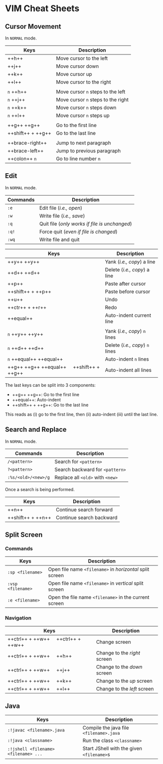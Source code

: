# VIM Cheat Sheets

## Cursor Movement

In `NORMAL` mode.

| Keys | Description |
| ---- | ----------- |
| ++h++ | Move cursor to the left |
| ++j++ | Move cursor down |
| ++k++ | Move cursor up |
| ++l++ | Move cursor to the right |
| |
| `n` ++h++ | Move cursor `n` steps to the left |
| `n` ++j++ | Move cursor `n` steps to the right |
| `n` ++k++ | Move cursor `n` steps down |
| `n` ++l++ | Move cursor `n` steps up |
| |
| ++g++ ++g++ | Go to the first line |
| ++shift++ + ++g++ | Go to the last line |
| |
| ++brace-right++ | Jump to next paragraph |
| ++brace-left++ | Jump to previous paragraph |
| ++colon++ `n` | Go to line number `n` |

## Edit

In `NORMAL` mode.

| Commands | Description |
| -------- | ----------- |
| `:e` | Edit file (_i.e., open_) |
| `:w` | Write file (_i.e., save_) |
| `:q` | Quit file (_only works if file is unchanged_) |
| `:q!` | Force quit (_even if file is changed_) |
| `:wq` | Write file and quit |

| Keys | Description |
| -------- | ----------- |
| ++y++ ++y++ | Yank (_i.e., copy_) a line |
| ++d++ ++d++ | Delete (_i.e., copy_) a line |
| ++p++ | Paste after cursor |
| ++shift++ + ++p++ | Paste before cursor |
| ++u++ | Undo |
| ++ctr++ + ++r++ | Redo |
| ++equal++ | Auto-indent current line |
| |
| `n` ++y++ ++y++ | Yank (_i.e., copy_) `n` lines |
| `n` ++d++ ++d++ | Delete (_i.e., copy_) `n` lines |
| `n` ++equal++ ++equal++ | Auto-indent `n` lines |
| ++g++ ++g++ ++equal++ &nbsp;&nbsp;&nbsp; ++shift++ + ++g++ | Auto-indent all lines |

The last keys can be split into 3 components:

- ++g++ ++g++: Go to the first line
- ++equal++: Auto-indent
- ++shift++ + ++g++: Go to the last line

This reads as (i) go to the first line, then (ii) auto-indent (iii) until the last line.

## Search and Replace

In `NORMAL` mode.

| Commands | Description |
| -------- | ----------- |
| `/<pattern>` | Search for `<pattern>` |
| `?<pattern>` | Search backward for `<pattern>` |
| `:%s/<old>/<new>/g` | Replace all `<old>` with `<new>` |

Once a search is being performed.

| Keys | Description |
| ---- | ----------- |
| ++n++ | Continue search forward |
| ++shift++ + ++n++ | Continue search backward |

## Split Screen

### Commands

| Keys | Description |
| ---- | ----------- |
| `:sp <filename>` | Open file name `<filename>` in _horizontal_ split screen |
| `:vsp <filename>` | Open file name `<filename>` in _vertical_ split screen |
| `:e <filename>` | Open the file name `<filename>` in the current screen |

### Navigation

| Keys | Description |
| ---- | ----------- |
| ++ctrl++ + ++w++ &nbsp;&nbsp;&nbsp; ++ctrl++ + ++w++ | Change screen |
| ++ctrl++ + ++w++ &nbsp;&nbsp;&nbsp; ++h++ | Change to the _right_ screen |
| ++ctrl++ + ++w++ &nbsp;&nbsp;&nbsp; ++j++ | Change to the _down_ screen |
| ++ctrl++ + ++w++ &nbsp;&nbsp;&nbsp; ++k++ | Change to the _up_ screen |
| ++ctrl++ + ++w++ &nbsp;&nbsp;&nbsp; ++l++ | Change to the _left_ screen |

## Java

| Keys | Description |
| ---- | ----------- |
| `:!javac <filename>.java` | Compile the java file `<filename>.java` |
| `:!java <classname>` | Run the class `<classname>` |
| `:!jshell <filename> <filename> ...` | Start JShell with the given `<filename>`s |